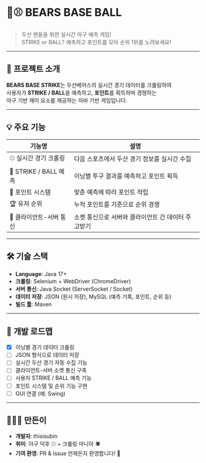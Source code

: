 # 🐻⚾ BEARS BASE BALL

> 두산 팬들을 위한 실시간 야구 예측 게임!  
> STRIKE or BALL? 예측하고 포인트를 모아 순위 1위를 노려보세요!

---

## 📌 프로젝트 소개

**BEARS BASE STRIKE**는 두산베어스의 실시간 경기 데이터를 크롤링하여  
사용자가 **STRIKE / BALL**을 예측하고, **포인트**를 획득하며 경쟁하는  
야구 기반 재미 요소를 제공하는 자바 기반 게임입니다.

---

## 💡 주요 기능

| 기능명 | 설명 |
|--------|------|
| ⚾ 실시간 경기 크롤링 | 다음 스포츠에서 두산 경기 정보를 실시간 수집 |
| 🔮 STRIKE / BALL 예측 | 이닝별 투구 결과를 예측하고 포인트 획득 |
| 🧾 포인트 시스템 | 맞춘 예측에 따라 포인트 적립 |
| 🏆 유저 순위 | 누적 포인트를 기준으로 순위 경쟁 |
| 🔌 클라이언트-서버 통신 | 소켓 통신으로 서버와 클라이언트 간 데이터 주고받기 |

---

## 🛠️ 기술 스택

- **Language**: Java 17+
- **크롤링**: Selenium + WebDriver (ChromeDriver)
- **서버 통신**: Java Socket (ServerSocket / Socket)
- **데이터 저장**: JSON (원시 저장), MySQL (예측 기록, 포인트, 순위 등)
- **빌드 툴**: Maven

---

## 🚀 개발 로드맵

- [x] 이닝별 경기 데이터 크롤링
- [ ] JSON 형식으로 데이터 저장
- [ ] 실시간 두산 경기 자동 수집 기능
- [ ] 클라이언트-서버 소켓 통신 구축
- [ ] 사용자 STRIKE / BALL 예측 기능
- [ ] 포인트 시스템 및 순위 기능 구현
- [ ] GUI 연결 (예: Swing)
---

## 🙋🏻‍♂️ 만든이

- **개발자**: thisisubin
- **취미**: 야구 덕후 ⚾ + 크롤링 마니아 🕷️
- **기여 환영**: PR & Issue 언제든지 환영합니다! 🙌

